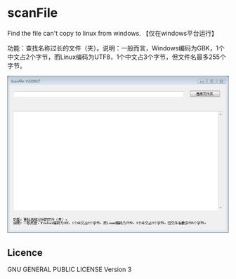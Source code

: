 # scanFile
Find the file can't copy to linux from windows. 【仅在windows平台运行】

功能：查找名称过长的文件（夹）。说明：一般而言，Windows编码为GBK，1个中文占2个字节，而Linux编码为UTF8，1个中文占3个字节，但文件名最多255个字节。

![](./screenshot.png)

## Licence
GNU GENERAL PUBLIC LICENSE Version 3
